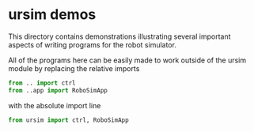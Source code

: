 ursim demos
===========

This directory contains demonstrations illustrating several important aspects of writing programs for the robot simulator.

All of the programs here can be easily made to work outside of the ursim module by replacing the relative imports

~~~Python
from .. import ctrl
from ..app import RoboSimApp
~~~

with the absolute import line

~~~Python
from ursim import ctrl, RoboSimApp
~~~
